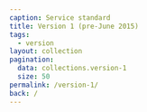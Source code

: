 ```yaml
---
caption: Service standard
title: Version 1 (pre-June 2015)
tags:
  - version
layout: collection
pagination:
  data: collections.version-1
  size: 50
permalink: /version-1/
back: /
---
```

